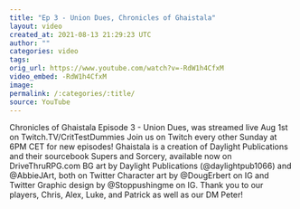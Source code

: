 ```yaml
---
title: "Ep 3 - Union Dues, Chronicles of Ghaistala"
layout: video
created_at: 2021-08-13 21:29:23 UTC
author: ""
categories: video
tags: 
orig_url: https://www.youtube.com/watch?v=-RdW1h4CfxM
video_embed: -RdW1h4CfxM
image:
permalink: /:categories/:title/
source: YouTube
---
```

Chronicles of Ghaistala Episode 3 - Union Dues, was streamed live Aug 1st on Twitch.TV/CritTestDummies Join us on Twitch every other Sunday at 6PM CET for new episodes! Ghaistala is a creation of Daylight Publications and their sourcebook Supers and Sorcery, available now on DriveThruRPG.com BG art by Daylight Publications (@daylightpub1066) and @AbbieJArt, both on Twitter Character art by @DougErbert on IG and Twitter Graphic design by @Stoppushingme on IG. Thank you to our players, Chris, Alex, Luke, and Patrick as well as our DM Peter!
